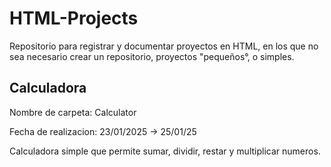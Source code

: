 # HTML-Projects
Repositorio para registrar y documentar proyectos en HTML, en los que no sea necesario crear un repositorio, proyectos "pequeños°, o simples.

## Calculadora
Nombre de carpeta: Calculator

Fecha de realizacion: 23/01/2025 -> 25/01/25

Calculadora simple que permite sumar, dividir, restar y multiplicar numeros.
